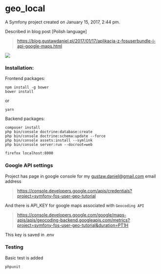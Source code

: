 geo_local
=========

A Symfony project created on January 15, 2017, 2:44 pm.

Described in blog post [Polish language]

> https://blog.gustawdaniel.pl/2017/01/17/aplikacja-z-fosuserbundle-i-api-google-maps.html

![](http://i.imgur.com/YwW9q5l.png)

### Installation:

Frontend packages:

```
npm install -g bower
bower install
```

or

```
yarn
```

Backend packages:

```
composer install
php bin/console doctrine:database:create
php bin/console doctrine:schema:update --force
php bin/console assets:install --symlink
php bin/console server:run --docroot=web
```

```
firefox localhost:8000
```

### Google API settings

Project has page in google console for my gustaw.daniel@gmail.com email address

> https://console.developers.google.com/apis/credentials?project=symfony-fos-user-geo-tutorial

And there is API_KEY for google maps associated with `Geocoding API`

> https://console.developers.google.com/google/maps-apis/apis/geocoding-backend.googleapis.com/metrics?project=symfony-fos-user-geo-tutorial&duration=PT1H

This key is saved in .env

### Testing

Basic test is added

```
phpunit
```